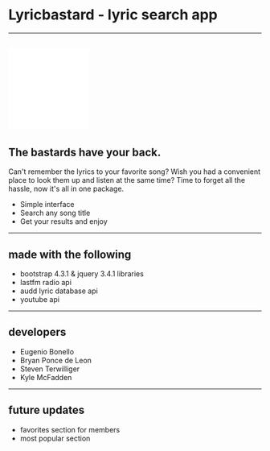 # Lyricbastard - lyric search app

---
![logo](css/images/logo.png)
---

## The bastards have your back.

Can't remember the lyrics to your favorite song?
Wish you had a convenient place to look them up and listen at the same time? Time to forget all the hassle, now it's all in one package.

* Simple interface
* Search any song title
* Get your results and enjoy



---

## made with the following

* bootstrap 4.3.1 & jquery 3.4.1 libraries
* lastfm radio api
* audd lyric database api
* youtube api
---

## developers

* Eugenio Bonello
* Bryan Ponce de Leon 
* Steven Terwilliger 
* Kyle McFadden 

---


## future updates

* favorites section for members
* most popular section
